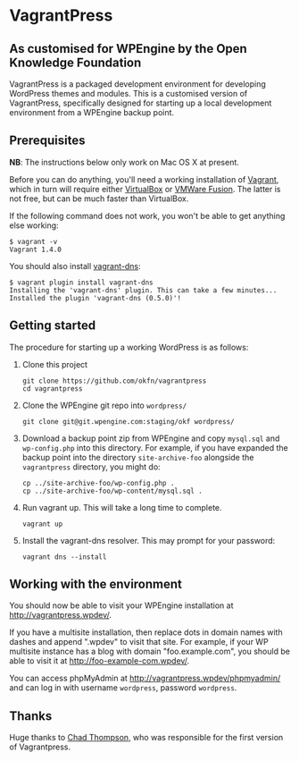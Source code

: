 # VagrantPress
## As customised for WPEngine by the Open Knowledge Foundation

VagrantPress is a packaged development environment for developing WordPress
themes and modules. This is a customised version of VagrantPress, specifically
designed for starting up a local development environment from a WPEngine backup
point.


## Prerequisites

**NB**: The instructions below only work on Mac OS X at present.

Before you can do anything, you'll need a working installation of
[Vagrant](http://vagrantup.com), which in turn will require either
[VirtualBox](https://www.virtualbox.org/) or [VMWare
Fusion](http://www.vmware.com/products/fusion/). The latter is not free, but can
be much faster than VirtualBox.

If the following command does not work, you won't be able to get anything else
working:

    $ vagrant -v
    Vagrant 1.4.0

You should also install
[vagrant-dns](https://github.com/BerlinVagrant/vagrant-dns):

    $ vagrant plugin install vagrant-dns
    Installing the 'vagrant-dns' plugin. This can take a few minutes...
    Installed the plugin 'vagrant-dns (0.5.0)'!


## Getting started

The procedure for starting up a working WordPress is as follows:

1. Clone this project

       git clone https://github.com/okfn/vagrantpress
       cd vagrantpress

2. Clone the WPEngine git repo into `wordpress/`

       git clone git@git.wpengine.com:staging/okf wordpress/

3. Download a backup point zip from WPEngine and copy `mysql.sql` and
   `wp-config.php` into this directory. For example, if you have expanded the
   backup point into the directory `site-archive-foo` alongside the
   `vagrantpress` directory, you might do:

       cp ../site-archive-foo/wp-config.php .
       cp ../site-archive-foo/wp-content/mysql.sql .

4. Run vagrant up. This will take a long time to complete.

       vagrant up

5. Install the vagrant-dns resolver. This may prompt for your password:

       vagrant dns --install


## Working with the environment

You should now be able to visit your WPEngine installation at
<http://vagrantpress.wpdev/>.

If you have a multisite installation, then replace dots in domain names with
dashes and append ".wpdev" to visit that site. For example, if your WP multisite
instance has a blog with domain "foo.example.com", you should be able to visit
it at <http://foo-example-com.wpdev/>.

You can access phpMyAdmin at <http://vagrantpress.wpdev/phpmyadmin/> and can log
in with username `wordpress`, password `wordpress`.


## Thanks

Huge thanks to [Chad Thompson][chadthompson], who was responsible for the first
version of Vagrantpress.

[chadthompson]: http://chadthompson.me
